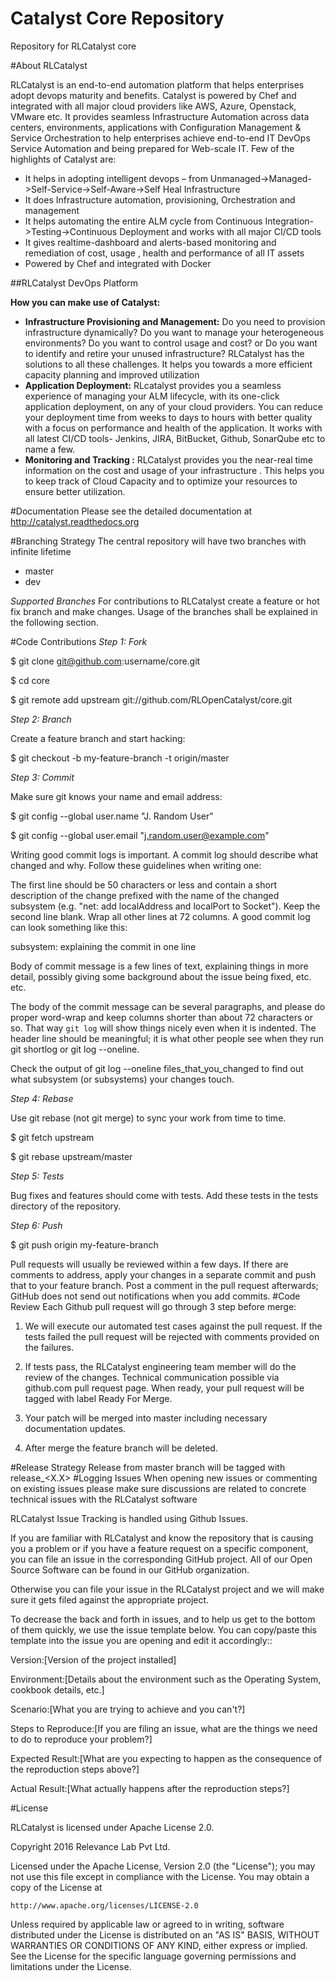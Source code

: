 # Catalyst Core Repository
Repository for RLCatalyst core


#About RLCatalyst

RLCatalyst is an end-to-end automation platform that helps enterprises adopt devops maturity and benefits. Catalyst is  powered by Chef and integrated with all major cloud providers like AWS, Azure, Openstack, VMware etc. It provides seamless Infrastructure Automation across data centers, environments, applications with Configuration Management & Service Orchestration to help enterprises achieve end-to-end IT DevOps Service Automation and being prepared for Web-scale IT.
Few of the highlights of Catalyst are:
 * It helps in adopting intelligent devops – from Unmanaged->Managed->Self-Service->Self-Aware->Self Heal Infrastructure
 * It does Infrastructure automation, provisioning, Orchestration and management
 * It helps automating the entire ALM cycle from Continuous Integration->Testing->Continuous Deployment and works with all major CI/CD tools
 * It gives realtime-dashboard and alerts-based monitoring and remediation of cost, usage , health and performance of all IT assets
 * Powered by Chef and integrated with Docker

 ##RLCatalyst DevOps Platform
 

 
 **How you can make use of Catalyst:**  

* **Infrastructure Provisioning and Management:** Do you need to provision infrastructure dynamically? Do you want to manage your heterogeneous environments? Do you want to control usage and cost? or Do you want to identify and retire your unused infrastructure? RLCatalyst has the solutions to all these challenges. It helps you towards a more efficient capacity planning and improved utilization
* **Application Deployment:** RLcatalyst provides you a seamless experience of managing your ALM lifecycle, with its one-click application deployment, on any of your cloud providers. You can reduce your deployment time from weeks to days to hours with better quality with a focus on performance and health of the application. It works with all latest CI/CD tools- Jenkins, JIRA, BitBucket, Github, SonarQube etc to name a few.
* **Monitoring and Tracking :** RLCatalyst provides you the near-real time information on the cost and usage of your infrastructure . This helps you to keep track of Cloud Capacity and to optimize your resources to ensure better utilization. 

 #Documentation
 Please see the detailed documentation at http://catalyst.readthedocs.org
 
 #Branching Strategy
 The central repository will have two branches with infinite lifetime

* master 
* dev 

*Supported Branches* 
For contributions to RLCatalyst create a feature or hot fix branch and make changes. Usage of the branches shall be explained in the following section.

 #Code Contributions
 *Step 1: Fork*

$ git clone git@github.com:username/core.git

$ cd core

$ git remote add upstream git://github.com/RLOpenCatalyst/core.git

*Step 2: Branch*

Create a feature branch and start hacking:

$ git checkout -b my-feature-branch -t origin/master

*Step 3: Commit*

Make sure git knows your name and email address:

$ git config --global user.name "J. Random User"

$ git config --global user.email "j.random.user@example.com"

Writing good commit logs is important. A commit log should describe what changed and why. Follow these guidelines when writing one:

The first line should be 50 characters or less and contain a short description of the change prefixed with the name of the changed subsystem (e.g. "net: add localAddress and localPort to Socket").
Keep the second line blank.
Wrap all other lines at 72 columns.
A good commit log can look something like this:

subsystem: explaining the commit in one line

Body of commit message is a few lines of text, explaining things
in more detail, possibly giving some background about the issue
being fixed, etc. etc.

The body of the commit message can be several paragraphs, and
please do proper word-wrap and keep columns shorter than about
72 characters or so. That way `git log` will show things
nicely even when it is indented.
The header line should be meaningful; it is what other people see when they run git shortlog or git log --oneline.

Check the output of git log --oneline files_that_you_changed to find out what subsystem (or subsystems) your changes touch.

*Step 4: Rebase*

Use git rebase (not git merge) to sync your work from time to time.

$ git fetch upstream

$ git rebase upstream/master

*Step 5: Tests*

Bug fixes and features should come with tests. Add these tests in the tests directory of the repository.

*Step 6: Push*

$ git push origin my-feature-branch

Pull requests will usually be reviewed within a few days. If there are comments to address, apply your changes in a separate commit and push that to your feature branch. Post a comment in the pull request afterwards; GitHub does not send out notifications when you add commits.
 #Code Review
 Each Github pull request will go through 3 step before merge:

1. We will execute our automated test cases against the pull request. If the tests failed the pull request will be rejected with comments provided on the failures.

2. If tests pass, the RLCatalyst engineering team member will do the review of the changes. Technical communication possible via github.com pull request page. When ready, your pull request will be tagged with label Ready For Merge.

3. Your patch will be merged into master including necessary documentation updates.

4. After merge the feature branch will be deleted.

 #Release Strategy
 Release from master branch will be tagged with release_<X.X>
 #Logging Issues
 When opening new issues or commenting on existing issues please make sure discussions are related to concrete technical issues with the RLCatalyst software

RLCatalyst Issue Tracking is handled using Github Issues.

If you are familiar with RLCatalyst and know the repository that is causing you a problem or if you have a feature request on a specific component, you can file an issue in the corresponding GitHub project. All of our Open Source Software can be found in our GitHub organization.

Otherwise you can file your issue in the RLCatalyst project and we will make sure it gets filed against the appropriate project.

To decrease the back and forth in issues, and to help us get to the bottom of them quickly, we use the issue template below. You can copy/paste this template into the issue you are opening and edit it accordingly::

 Version:[Version of the project installed]

 Environment:[Details about the environment such as the Operating System, cookbook details, etc.]

 Scenario:[What you are trying to achieve and you can't?]

 Steps to Reproduce:[If you are filing an issue, what are the things we need to do to reproduce your problem?]

 Expected Result:[What are you expecting to happen as the consequence of the reproduction steps above?]

 Actual Result:[What actually happens after the reproduction steps?]


  #License
  
 RLCatalyst is licensed under Apache License 2.0. 
 
 Copyright 2016 Relevance Lab Pvt Ltd.

Licensed under the Apache License, Version 2.0 (the "License");
you may not use this file except in compliance with the License.
You may obtain a copy of the License at

    http://www.apache.org/licenses/LICENSE-2.0

Unless required by applicable law or agreed to in writing, software
distributed under the License is distributed on an "AS IS" BASIS,
WITHOUT WARRANTIES OR CONDITIONS OF ANY KIND, either express or implied.
See the License for the specific language governing permissions and
limitations under the License.
